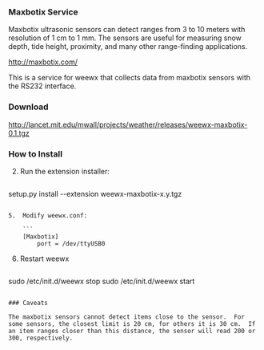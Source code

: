 ### Maxbotix Service

Maxbotix ultrasonic sensors can detect ranges from 3 to 10 meters with resolution of 1 cm to 1 mm.  The sensors are useful for measuring snow depth, tide height, proximity, and many other range-finding applications.

http://maxbotix.com/

This is a service for weewx that collects data from maxbotix sensors with the RS232 interface.

### Download

http://lancet.mit.edu/mwall/projects/weather/releases/weewx-maxbotix-0.1.tgz

### How to Install

2.  Run the extension installer:

    ```
setup.py install --extension weewx-maxbotix-x.y.tgz
```

5.  Modify weewx.conf:

    ```
    [Maxbotix]
        port = /dev/ttyUSB0
```

6. Restart weewx

    ```
sudo /etc/init.d/weewx stop
sudo /etc/init.d/weewx start
```

### Caveats

The maxbotix sensors cannot detect items close to the sensor.  For some sensors, the closest limit is 20 cm, for others it is 30 cm.  If an item ranges closer than this distance, the sensor will read 200 or 300, respectively.
